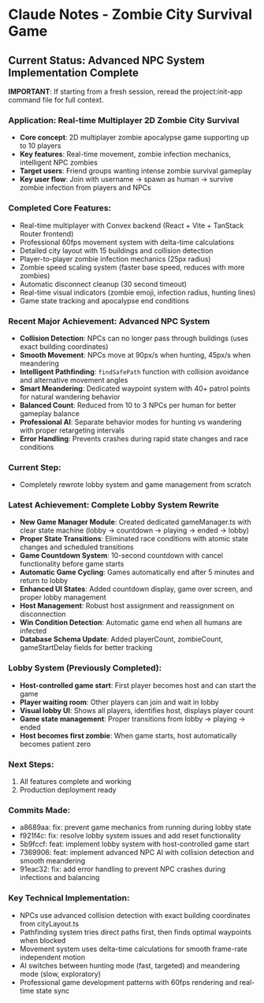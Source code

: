 # Claude Notes - Zombie City Survival Game

## Current Status: Advanced NPC System Implementation Complete

**IMPORTANT**: If starting from a fresh session, reread the project:init-app command file for full context.

### Application: Real-time Multiplayer 2D Zombie City Survival
- **Core concept**: 2D multiplayer zombie apocalypse game supporting up to 10 players
- **Key features**: Real-time movement, zombie infection mechanics, intelligent NPC zombies
- **Target users**: Friend groups wanting intense zombie survival gameplay
- **Key user flow**: Join with username → spawn as human → survive zombie infection from players and NPCs

### Completed Core Features:
- Real-time multiplayer with Convex backend (React + Vite + TanStack Router frontend)
- Professional 60fps movement system with delta-time calculations
- Detailed city layout with 15 buildings and collision detection
- Player-to-player zombie infection mechanics (25px radius)
- Zombie speed scaling system (faster base speed, reduces with more zombies)
- Automatic disconnect cleanup (30 second timeout)
- Real-time visual indicators (zombie emoji, infection radius, hunting lines)
- Game state tracking and apocalypse end conditions

### Recent Major Achievement: Advanced NPC System
- **Collision Detection**: NPCs can no longer pass through buildings (uses exact building coordinates)
- **Smooth Movement**: NPCs move at 90px/s when hunting, 45px/s when meandering
- **Intelligent Pathfinding**: `findSafePath` function with collision avoidance and alternative movement angles
- **Smart Meandering**: Dedicated waypoint system with 40+ patrol points for natural wandering behavior
- **Balanced Count**: Reduced from 10 to 3 NPCs per human for better gameplay balance
- **Professional AI**: Separate behavior modes for hunting vs wandering with proper retargeting intervals
- **Error Handling**: Prevents crashes during rapid state changes and race conditions

### Current Step:
- Completely rewrote lobby system and game management from scratch

### Latest Achievement: Complete Lobby System Rewrite
- **New Game Manager Module**: Created dedicated gameManager.ts with clear state machine (lobby → countdown → playing → ended → lobby)
- **Proper State Transitions**: Eliminated race conditions with atomic state changes and scheduled transitions
- **Game Countdown System**: 10-second countdown with cancel functionality before game starts
- **Automatic Game Cycling**: Games automatically end after 5 minutes and return to lobby
- **Enhanced UI States**: Added countdown display, game over screen, and proper lobby management
- **Host Management**: Robust host assignment and reassignment on disconnection
- **Win Condition Detection**: Automatic game end when all humans are infected
- **Database Schema Update**: Added playerCount, zombieCount, gameStartDelay fields for better tracking

### Lobby System (Previously Completed):
- **Host-controlled game start**: First player becomes host and can start the game
- **Player waiting room**: Other players can join and wait in lobby
- **Visual lobby UI**: Shows all players, identifies host, displays player count
- **Game state management**: Proper transitions from lobby → playing → ended
- **Host becomes first zombie**: When game starts, host automatically becomes patient zero

### Next Steps:
1. All features complete and working
2. Production deployment ready

### Commits Made:
- a8689aa: fix: prevent game mechanics from running during lobby state
- f921f4c: fix: resolve lobby system issues and add reset functionality
- 5b9fccf: feat: implement lobby system with host-controlled game start
- 7369906: feat: implement advanced NPC AI with collision detection and smooth meandering
- 91eac32: fix: add error handling to prevent NPC crashes during infections and balancing

### Key Technical Implementation:
- NPCs use advanced collision detection with exact building coordinates from cityLayout.ts
- Pathfinding system tries direct paths first, then finds optimal waypoints when blocked
- Movement system uses delta-time calculations for smooth frame-rate independent motion
- AI switches between hunting mode (fast, targeted) and meandering mode (slow, exploratory)
- Professional game development patterns with 60fps rendering and real-time state sync
